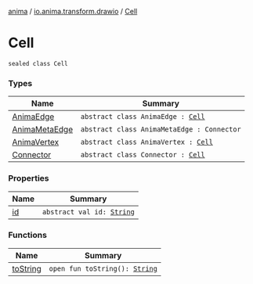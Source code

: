 [anima](../../index.md) / [io.anima.transform.drawio](../index.md) / [Cell](./index.md)

# Cell

`sealed class Cell`

### Types

| Name | Summary |
|---|---|
| [AnimaEdge](-anima-edge/index.md) | `abstract class AnimaEdge : `[`Cell`](./index.md) |
| [AnimaMetaEdge](-anima-meta-edge/index.md) | `abstract class AnimaMetaEdge : Connector` |
| [AnimaVertex](-anima-vertex/index.md) | `abstract class AnimaVertex : `[`Cell`](./index.md) |
| [Connector](-connector/index.md) | `abstract class Connector : `[`Cell`](./index.md) |

### Properties

| Name | Summary |
|---|---|
| [id](id.md) | `abstract val id: `[`String`](https://kotlinlang.org/api/latest/jvm/stdlib/kotlin/-string/index.html) |

### Functions

| Name | Summary |
|---|---|
| [toString](to-string.md) | `open fun toString(): `[`String`](https://kotlinlang.org/api/latest/jvm/stdlib/kotlin/-string/index.html) |
